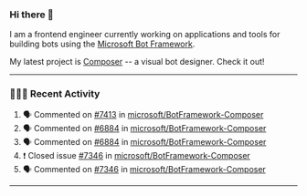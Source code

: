 ### Hi there 👋

I am a frontend engineer currently working on applications and tools for building bots using the [Microsoft Bot Framework](https://dev.botframework.com/).

My latest project is [Composer](https://github.com/microsoft/BotFramework-Composer) -- a visual bot designer. Check it out!

---

### 👨🏻‍💻 Recent Activity

<!--START_SECTION:activity-->
1. 🗣 Commented on [#7413](https://github.com/microsoft/BotFramework-Composer/issues/7413) in [microsoft/BotFramework-Composer](https://github.com/microsoft/BotFramework-Composer)
2. 🗣 Commented on [#6884](https://github.com/microsoft/BotFramework-Composer/issues/6884) in [microsoft/BotFramework-Composer](https://github.com/microsoft/BotFramework-Composer)
3. 🗣 Commented on [#6884](https://github.com/microsoft/BotFramework-Composer/issues/6884) in [microsoft/BotFramework-Composer](https://github.com/microsoft/BotFramework-Composer)
4. ❗️ Closed issue [#7346](https://github.com/microsoft/BotFramework-Composer/issues/7346) in [microsoft/BotFramework-Composer](https://github.com/microsoft/BotFramework-Composer)
5. 🗣 Commented on [#7346](https://github.com/microsoft/BotFramework-Composer/issues/7346) in [microsoft/BotFramework-Composer](https://github.com/microsoft/BotFramework-Composer)
<!--END_SECTION:activity-->

---

<!--
**a-b-r-o-w-n/a-b-r-o-w-n** is a ✨ _special_ ✨ repository because its `README.md` (this file) appears on your GitHub profile.

Here are some ideas to get you started:

- 🔭 I’m currently working on ...
- 🌱 I’m currently learning ...
- 👯 I’m looking to collaborate on ...
- 🤔 I’m looking for help with ...
- 💬 Ask me about ...
- 📫 How to reach me: ...
- 😄 Pronouns: ...
- ⚡ Fun fact: ...
-->
